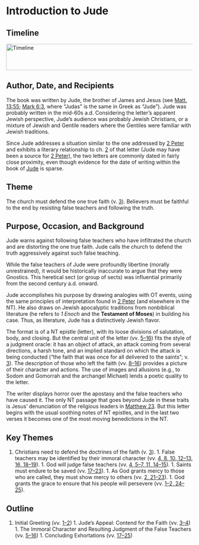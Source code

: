 
# Introduction to Jude

## Timeline

 [ <img src="https:https://www.esv.org//static.esvmedia.orghttps://www.esv.org/media/esv-global-study-biblehttps://www.esv.org/images/mediumhttps://www.esv.org/chart_65_timeline.png" alt="Timeline" width="700" height="71"/> ](https:https://www.esv.org//static.esvmedia.orghttps://www.esv.org/media/esv-global-study-biblehttps://www.esv.org/images/big/chart_65_timeline.png) 

## Author, Date, and Recipients

The book was written by Jude, the brother of James and Jesus (see [Matt. 13:55](https://www.esv.org/Matthew+13%3A55/); [Mark 6:3](https://www.esv.org/Mark+6%3A3/), where “Judas” is the same in Greek as “Jude”). Jude was probably written in the mid-60s a.d. Considering the letter’s apparent Jewish perspective, Jude’s audience was probably Jewish Christians, or a mixture of Jewish and Gentile readers where the Gentiles were familiar with Jewish traditions.

Since Jude addresses a situation similar to the one addressed by [2 Peter](https://www.esv.org/2+Peter+1%3A1%E2%80%933%3A18/) and exhibits a literary relationship to ch. [2](https://www.esv.org/2+Peter+2%3A1%E2%80%9322/) of that letter (Jude may have been a source for [2 Peter](https://www.esv.org/2+Peter+1%3A1%E2%80%933%3A18/)), the two letters are commonly dated in fairly close proximity, even though evidence for the date of writing within the book of [Jude](https://www.esv.org/Jude+1%E2%80%9325/) is sparse.

## Theme

The church must defend the one true faith (v. [3](https://www.esv.org/Jude+3/)). Believers must be faithful to the end by resisting false teachers and following the truth.

## Purpose, Occasion, and Background

Jude warns against following false teachers who have infiltrated the church and are distorting the one true faith. Jude calls the church to defend the truth aggressively against such false teaching.

While the false teachers of Jude were profoundly libertine (morally unrestrained), it would be historically inaccurate to argue that they were Gnostics. This heretical sect (or group of sects) was influential primarily from the second century a.d. onward.

Jude accomplishes his purpose by drawing analogies with OT events, using the same principles of interpretation found in [2 Peter](https://www.esv.org/2+Peter+1%3A1%E2%80%933%3A18/) (and elsewhere in the NT). He also draws on Jewish apocalyptic traditions from nonbiblical literature (he refers to <cite>1 Enoch</cite> and the **Testament of Moses**) in building his case. Thus, as literature, Jude has a distinctively Jewish flavor.

The format is of a NT epistle (letter), with its loose divisions of salutation, body, and closing. But the central unit of the letter (vv. [5–16](https://www.esv.org/Jude+5%E2%80%9316/)) fits the style of a judgment oracle: it has an object of attack, an attack coming from several directions, a harsh tone, and an implied standard on which the attack is being conducted (“the faith that was once for all delivered to the saints”; v. [3](https://www.esv.org/Jude+3/)). The description of those who left the faith (vv. [8–16](https://www.esv.org/Jude+8%E2%80%9316/)) provides a picture of their character and actions. The use of images and allusions (e.g., to Sodom and Gomorrah and the archangel Michael) lends a poetic quality to the letter. 

The writer displays horror over the apostasy and the false teachers who have caused it. The only NT passage that goes beyond Jude in these traits is Jesus’ denunciation of the religious leaders in [Matthew 23](https://www.esv.org/Matthew+23%3A1%E2%80%9339/). But this letter begins with the usual soothing notes of NT epistles, and in the last two verses it becomes one of the most moving benedictions in the NT.

## Key Themes
1. Christians need to defend the doctrines of the faith (v. [3](https://www.esv.org/Jude+3/)). 1. False teachers may be identified by their immoral character (vv. [4, 8, 10, 12–13, 16, 18–19](https://www.esv.org/Jude+4%2C+8%2C+10%2C+12%E2%80%9313%2C+16%2C+18%E2%80%9319/)). 1. God will judge false teachers (vv. [4, 5–7, 11, 14–15](https://www.esv.org/Jude+4%2C+5%E2%80%937%2C+11%2C+14%E2%80%9315/)). 1. Saints must endure to be saved (vv. [17–23](https://www.esv.org/Jude+17%E2%80%9323/)). 1. As God grants mercy to those who are called, they must show mercy to others (vv. [2, 21–23](https://www.esv.org/Jude+2%2C+21%E2%80%9323/)). 1. God grants the grace to ensure that his people will persevere (vv. [1–2, 24–25](https://www.esv.org/Jude+1%E2%80%932%2C+24%E2%80%9325/)). 
## Outline
1. Initial Greeting (vv. [1–2](https://www.esv.org/Jude+1%E2%80%932/)) 1. Jude’s Appeal: Contend for the Faith (vv. [3–4](https://www.esv.org/Jude+3%E2%80%934/)) 1. The Immoral Character and Resulting Judgment of the False Teachers (vv. [5–16](https://www.esv.org/Jude+5%E2%80%9316/)) 1. Concluding Exhortations (vv. [17–25](https://www.esv.org/Jude+17%E2%80%9325/)) 
